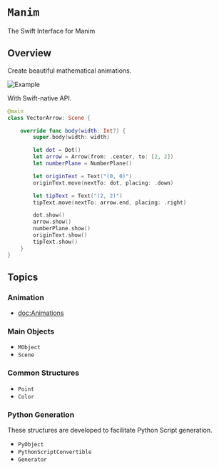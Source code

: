# ``Manim``

The Swift Interface for Manim

## Overview

Create beautiful mathematical animations.

![Example](VectorArrow)

With Swift-native API.

```swift
@main
class VectorArrow: Scene {

    override func body(width: Int?) {
        super.body(width: width)

        let dot = Dot()
        let arrow = Arrow(from: .center, to: [2, 2])
        let numberPlane = NumberPlane()

        let originText = Text("(0, 0)")
        originText.move(nextTo: dot, placing: .down)

        let tipText = Text("(2, 2)")
        tipText.move(nextTo: arrow.end, placing: .right)

        dot.show()
        arrow.show()
        numberPlane.show()
        originText.show()
        tipText.show()
    }
}
```

## Topics

### Animation

- <doc:Animations>


### Main Objects
- ``MObject``
- ``Scene``

### Common Structures
- ``Point``
- ``Color``


### Python Generation
These structures are developed to facilitate Python Script generation.

- ``PyObject``
- ``PythonScriptConvertible``
- ``Generator``

